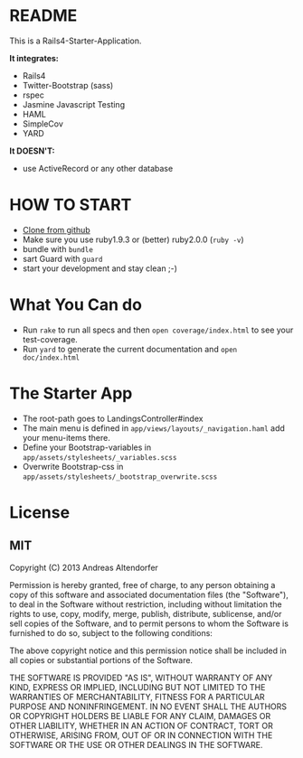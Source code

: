 README
======

This is a Rails4-Starter-Application.

**It integrates:**

  * Rails4
  * Twitter-Bootstrap (sass) 
  * rspec
  * Jasmine Javascript Testing
  * HAML
  * SimpleCov
  * YARD

**It DOESN'T:**

  * use ActiveRecord or any other database

HOW TO START
============

  * [Clone from github](https://github.com/iboard/yarb)
  * Make sure you use ruby1.9.3 or (better) ruby2.0.0 (`ruby -v`)
  * bundle with `bundle`
  * sart Guard with `guard`
  * start your development and stay clean ;-)

What You Can do
===============

  * Run `rake` to run all specs and then `open coverage/index.html` to see your test-coverage.
  * Run `yard` to generate the current documentation and `open doc/index.html`

The Starter App
===============

  * The root-path goes to LandingsController#index
  * The main menu is defined in `app/views/layouts/_navigation.haml` add your menu-items there.
  * Define your Bootstrap-variables in `app/assets/stylesheets/_variables.scss`
  * Overwrite Bootstrap-css in `app/assets/stylesheets/_bootstrap_overwrite.scss`

License
=======

MIT
---

Copyright (C) 2013 Andreas Altendorfer

Permission is hereby granted, free of charge, to any person obtaining
a copy of this software and associated documentation files (the "Software"),
to deal in the Software without restriction, including without limitation
the rights to use, copy, modify, merge, publish, distribute, sublicense,
and/or sell copies of the Software, and to permit persons to whom the 
Software is furnished to do so, subject to the following conditions:

The above copyright notice and this permission notice shall be included
in all copies or substantial portions of the Software.

THE SOFTWARE IS PROVIDED "AS IS", WITHOUT WARRANTY OF ANY KIND,
EXPRESS OR IMPLIED, INCLUDING BUT NOT LIMITED TO THE WARRANTIES
OF MERCHANTABILITY, FITNESS FOR A PARTICULAR PURPOSE AND NONINFRINGEMENT.
IN NO EVENT SHALL THE AUTHORS OR COPYRIGHT HOLDERS BE LIABLE FOR ANY CLAIM,
DAMAGES OR OTHER LIABILITY, WHETHER IN AN ACTION OF CONTRACT,
TORT OR OTHERWISE, ARISING FROM, OUT OF OR IN CONNECTION WITH THE SOFTWARE
OR THE USE OR OTHER DEALINGS IN THE SOFTWARE.


